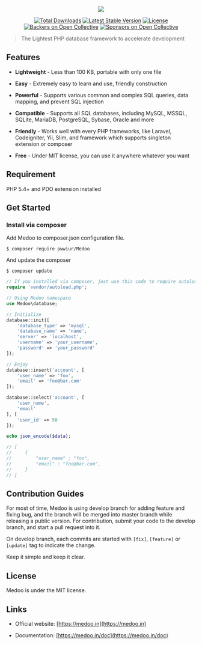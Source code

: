 <p align="center">
    <a href="https://medoo.in" target="_blank"><img src="https://cloud.githubusercontent.com/assets/1467904/19835326/ca62bc36-9ebd-11e6-8b37-7240d76319cd.png"></a>
</p>

<p align="center">
    <a href="https://packagist.org/packages/catfan/medoo"><img alt="Total Downloads" src="https://poser.pugx.org/catfan/medoo/downloads"></a>
    <a href="https://packagist.org/packages/catfan/medoo"><img alt="Latest Stable Version" src="https://poser.pugx.org/catfan/medoo/v/stable"></a>
    <a href="https://packagist.org/packages/catfan/medoo"><img alt="License" src="https://poser.pugx.org/catfan/medoo/license"></a>
    <a href="https://opencollective.com/medoo"><img alt="Backers on Open Collective" src="https://opencollective.com/Medoo/backers/badge.svg"></a>
    <a href="https://opencollective.com/medoo"><img alt="Sponsors on Open Collective" src="https://opencollective.com/Medoo/sponsors/badge.svg"> </a>
</p>

> The Lightest PHP database framework to accelerate development

## Features

* **Lightweight** - Less than 100 KB, portable with only one file

* **Easy** - Extremely easy to learn and use, friendly construction

* **Powerful** - Supports various common and complex SQL queries, data mapping, and prevent SQL injection

* **Compatible** - Supports all SQL databases, including MySQL, MSSQL, SQLite, MariaDB, PostgreSQL, Sybase, Oracle and more

* **Friendly** - Works well with every PHP frameworks, like Laravel, Codeigniter, Yii, Slim, and framework which supports singleton extension or composer

* **Free** - Under MIT license, you can use it anywhere whatever you want

## Requirement

PHP 5.4+ and PDO extension installed

## Get Started

### Install via composer

Add Medoo to composer.json configuration file.
```
$ composer require pwwiur/Medoo
```

And update the composer
```
$ composer update
```

```php
// If you installed via composer, just use this code to require autoloader on the top of your projects.
require 'vendor/autoload.php';

// Using Medoo namespace
use Medoo\database;

// Initialize
database::init([
    'database_type' => 'mysql',
    'database_name' => 'name',
    'server' => 'localhost',
    'username' => 'your_username',
    'password' => 'your_password'
]);

// Enjoy
database::insert('account', [
    'user_name' => 'foo',
    'email' => 'foo@bar.com'
]);

database::select('account', [
    'user_name',
    'email'
], [
    'user_id' => 50
]);

echo json_encode($data);

// [
//     {
//         "user_name" : "foo",
//         "email" : "foo@bar.com",
//     }
// ]
```

## Contribution Guides

For most of time, Medoo is using develop branch for adding feature and fixing bug, and the branch will be merged into master branch while releasing a public version. For contribution, submit your code to the develop branch, and start a pull request into it.

On develop branch, each commits are started with `[fix]`, `[feature]` or `[update]` tag to indicate the change.

Keep it simple and keep it clear.

## License

Medoo is under the MIT license.

## Links

* Official website: [https://medoo.in](https://medoo.in)

* Documentation: [https://medoo.in/doc](https://medoo.in/doc)
